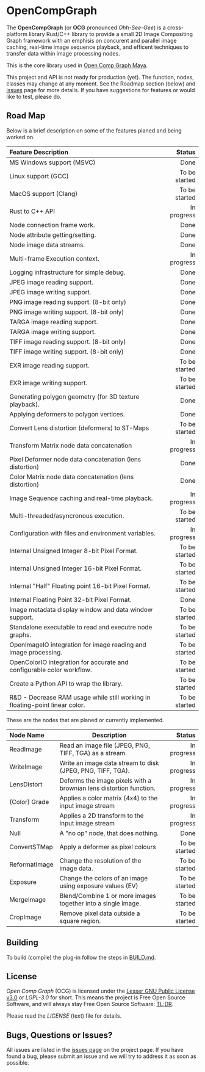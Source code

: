 # OpenCompGraph

The **OpenCompGraph** (or **OCG** pronounced *Ohh-See-Gee*) is a
cross-platform library Rust/C++ library to provide a small 2D Image
Compositing Graph framework with an emphisis on concurent and parallel
image caching, real-time image sequence playback, and efficent
techniques to transfer data within image processing nodes.

This is the core library used in
[Open Comp Graph Maya](https://github.com/david-cattermole/OpenCompGraphMaya/).

This project and API is not ready for production (yet). The function,
nodes, classes may change at any moment. See the Roadmap section
(below) and
[issues](https://github.com/david-cattermole/OpenCompGraphMaya/issues)
page for more details. If you have suggestions for features or would
like to test, please do.

## Road Map

Below is a brief description on some of the features planed and being
worked on.

| Feature Description                                                          |        Status |
|:-----------------------------------------------------------------------------|--------------:|
| MS Windows support (MSVC)                                                    |          Done |
| Linux support (GCC)                                                          | To be started |
| MacOS support (Clang)                                                        | To be started |
| Rust to C++ API                                                              |   In progress |
| Node connection frame work.                                                  |          Done |
| Node attribute getting/setting.                                              |          Done |
| Node image data streams.                                                     |          Done |
| Multi-frame Execution context.                                               |   In progress |
| Logging infrastructure for simple debug.                                     |          Done |
| JPEG image reading support.                                                  |          Done |
| JPEG image writing support.                                                  |          Done |
| PNG image reading support. (8-bit only)                                      |          Done |
| PNG image writing support. (8-bit only)                                      |          Done |
| TARGA image reading support.                                                 |          Done |
| TARGA image writing support.                                                 |          Done |
| TIFF image reading support. (8-bit only)                                     |          Done |
| TIFF image writing support. (8-bit only)                                     |          Done |
| EXR image reading support.                                                   | To be started |
| EXR image writing support.                                                   | To be started |
| Generating polygon geometry (for 3D texture playback).                       |          Done |
| Applying deformers to polygon vertices.                                      |          Done |
| Convert Lens distortion (deformers) to ST-Maps                               | To be started |
| Transform Matrix node data concatenation                                     |   In progress |
| Pixel Deformer node data concatenation (lens distortion)                     |          Done |
| Color Matrix node data concatenation (lens distortion)                       |          Done |
| Image Sequence caching and real-time playback.                               |   In progress |
| Multi-threaded/asyncronous execution.                                        | To be started |
| Configuration with files and environment variables.                          |   In progress |
| Internal Unsigned Integer 8-bit Pixel Format.                                | To be started |
| Internal Unsigned Integer 16-bit Pixel Format.                               | To be started |
| Internal "Half" Floating point 16-bit Pixel Format.                          | To be started |
| Internal Floating Point 32-bit Pixel Format.                                 |          Done |
| Image metadata display window and data window support.                       | To be started |
| Standalone executable to read and executre node graphs.                      | To be started |
| OpenImageIO integration for image reading and image processing.              | To be started |
| OpenColorIO integration for accurate and configurable color workflow.        | To be started |
| Create a Python API to wrap the library.                                     | To be started |
| R&D - Decrease RAM usage while still working in floating-point linear color. | To be started |

These are the nodes that are planed or currently implemented.

| Node Name     | Description                                                        |        Status |
|:--------------|--------------------------------------------------------------------|--------------:|
| ReadImage     | Read an image file (JPEG, PNG, TIFF, TGA) as a stream.             |   In progress |
| WriteImage    | Write an image data stream to disk (JPEG, PNG, TIFF, TGA).         |   In progress |
| LensDistort   | Deforms the image pixels with a brownian lens distortion function. |   In progress |
| (Color) Grade | Applies a color matrix (4x4) to the input image stream             |   In progress |
| Transform     | Applies a 2D transform to the input image stream                   |   In progress |
| Null          | A "no op" node, that does nothing.                                 |          Done |
| ConvertSTMap  | Apply a deformer as pixel colours                                  | To be started |
| ReformatImage | Change the resolution of the image data.                           | To be started |
| Exposure      | Change the colors of an image using exposure values (EV)           | To be started |
| MergeImage    | Blend/Combine 1 or more images together into a single image.       | To be started |
| CropImage     | Remove pixel data outside a square region.                         | To be started |


## Building

To build (compile) the plug-in follow the steps in
[BUILD.md](https://github.com/david-cattermole/OpenCompGraph/blob/master/BUILD.md).

## License

*Open Comp Graph* (OCG) is licensed under the
[Lesser GNU Public License v3.0](https://github.com/david-cattermole/OpenCompGraph/blob/master/LICENSE)
or *LGPL-3.0* for short.
This means the project is Free Open Source Software, and will always
stay Free Open Source Software:
[TL;DR](https://www.tldrlegal.com/l/lgpl-3.0).

Please read the *LICENSE* (text) file for details.

## Bugs, Questions or Issues?

All issues are listed in the
[issues page](https://github.com/david-cattermole/OpenCompGraph/issues)
on the project page. If you have found a bug, please submit an issue and we will
try to address it as soon as possible.
